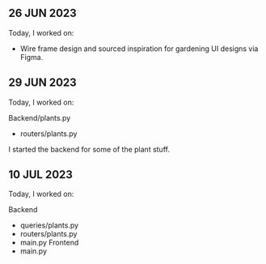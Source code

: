 ## 26 JUN 2023
Today, I worked on:

* Wire frame design and sourced inspiration for gardening UI designs via Figma.

## 29 JUN 2023
Today, I worked on:

Backend/plants.py
* routers/plants.py

I started the backend for some of the plant stuff.

## 10 JUL 2023
Today, I worked on:

Backend
* queries/plants.py
* routers/plants.py
* main.py
Frontend
* main.py
